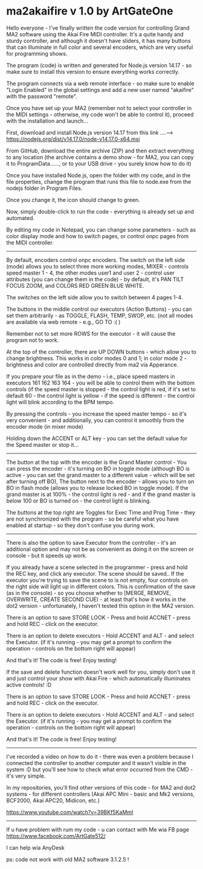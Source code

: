 # ma2akaifire v 1.0 by ArtGateOne


Hello everyone - I've finally written the code version for controlling Grand MA2 software using the Akai Fire MIDI controller. It's a quite handy and sturdy controller, and although it doesn't have sliders, it has many buttons that can illuminate in full color and several encoders, which are very useful for programming shows.

The program (code) is written and generated for Node.js version 14.17 - so make sure to install this version to ensure everything works correctly.

The program connects via a web remote interface - so make sure to enable "Login Enabled" in the global settings and add a new user named "akaifire" with the password "remote".

Once you have set up your MA2 (remember not to select your controller in the MIDI settings - otherwise, my code won't be able to control it), proceed with the installation and launch...

First, download and install Node.js version 14.17 from this link ....--> https://nodejs.org/dist/v14.17.0/node-v14.17.0-x64.msi

From GitHub, download the entire archive (ZIP) and then extract everything to any location (the archive contains a demo show - for MA2, you can copy it to ProgramData......, or to your USB drive - you surely know how to do it)

Once you have installed Node.js, open the folder with my code, and in the file properties, change the program that runs this file to node.exe from the nodejs folder in Program Files.

Once you change it, the icon should change to green.

Now, simply double-click to run the code - everything is already set up and automated.

By editing my code in Notepad, you can change some parameters - such as color display mode and how to switch pages, or control onpc pages from the MIDI controller.

-----

By default, encoders control onpc encoders. The switch on the left side (mode) allows you to select three more working modes, MIXER - controls speed master 1 - 4, the other modes user1 and user 2 - control user attributes (you can change them in the code) - by default, it's PAN TILT FOCUS ZOOM, and COLORS RED GREEN BLUE WHITE.

The switches on the left side allow you to switch between 4 pages 1-4.

The buttons in the middle control our executors (Action Buttons) - you can set them arbitrarily - as TOGGLE, FLASH, TEMP, SWOP, etc. (not all modes are available via web remote - e.g., GO TO :( )

Remember not to set more ROWS for the executor - it will cause the program not to work.

At the top of the controller, there are UP DOWN buttons - which allow you to change brightness. This works in color modes 0 and 1; in color mode 2 - brightness and color are controlled directly from ma2 via Apperance.

If you prepare your file as in the demo - i.e., place speed masters in executors 161 162 163 164 - you will be able to control them with the bottom controls (if the speed master is stopped - the control light is red, if it's set to default 60 - the control light is yellow - if the speed is different - the control light will blink according to the BPM tempo.

By pressing the controls - you increase the speed master tempo - so it's very convenient - and additionally, you can control it smoothly from the encoder mode (in mixer mode)

Holding down the ACCENT or ALT key - you can set the default value for the Speed master or stop it...

-----

The button at the top with the encoder is the Grand Master control - You can press the encoder - it's turning on BO in toggle mode (although BO is active - you can set the grand master to a different value - which will be set after turning off BO), The button next to the encoder - allows you to turn on BO in flash mode (allows you to release locked BO in toggle mode). If the grand master is at 100% - the control light is red - and if the grand master is below 100 or BO is turned on - the control light is blinking.

The buttons at the top right are Toggles for Exec Time and Prog Time - they are not synchronized with the program - so be careful what you have enabled at startup - so they don't confuse you during work.

-----

There is also the option to save Executor from the controller - it's an additional option and may not be as convenient as doing it on the screen or console - but it speeds up work.

If you already have a scene selected in the programmer - press and hold the REC key, and click any executor. The scene should be saved..
If the executor you're trying to save the scene to is not empty, four controls on the right side will light up in different colors. This is confirmation of the save (as in the console) - so you choose whether to [MERGE, REMOVE, OVERWRITE, CREATE SECOND CUE) - at least that's how it works in the dot2 version - unfortunately, I haven't tested this option in the MA2 version.

There is an option to save STORE LOOK - Press and hold ACCNET - press and hold REC - click on the executor.

There is an option to delete executors - Hold ACCENT and ALT - and select the Executor. (if it's running - you may get a prompt to confirm the operation - controls on the bottom right will appear)

And that's it! The code is free! Enjoy testing!


If the save and delete function doesn't work well for you, simply don't use it and just control your show with Akai Fire - which automatically illuminates active controls! :D

There is an option to save STORE LOOK - Press and hold ACCNET - press and hold REC - click on the executor.

There is an option to delete executors - Hold ACCENT and ALT - and select the Executor. (if it's running - you may get a prompt to confirm the operation - controls on the bottom right will appear)

And that's it! The code is free! Enjoy testing!


-------
I've recorded a video on how to do it - there was even a problem because I connected the controller to another computer and it wasn't visible in the system :D but you'll see how to check what error occurred from the CMD - it's very simple.

In my repositories, you'll find other versions of this code - for MA2 and dot2 systems - for different controllers (Akai APC Mini - basic and Mk2 versions, BCF2000, Akai APC20, Midicon, etc.)

https://www.youtube.com/watch?v=39BKf5KaMmI

----

If u have problem with rum my code - u can contact with Me wia FB page https://www.facebook.com/ArtGate512/

I can help wia AnyDesk

ps: code not work with old MA2 software 3.1.2.5 !
